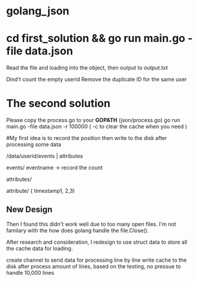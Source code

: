 # golang_json

# cd first_solution && go run main.go -file data.json

Read the file and loading into the object, then output to output.txt 

Dind't count the empty userid
Remove the duplicate ID for the same user 


# The second solution 

Please copy the process.go to your **GOPATH** (json/process.go)
go run main.go -file data.json -r 100000  ( -c to clear the cache when you need )



#My first idea is to record the position then write to the disk after processing some data 

/data/userid/events | attributes  

events/
eventname -> record the count 


attributes/

attribute/ { timestamp1, 2,3) 


## New Design


Then I found this didn't work well due to too many open files. I'm not familary with the how does golang handle the file.Close(). 


After research and consideration, I redesign to use struct data to store all the cache data for loading. 

create channel to send data for processing line by line
write cache to the disk after process amount of lines, based on the testing, no pressue to handle 10,000 lines




